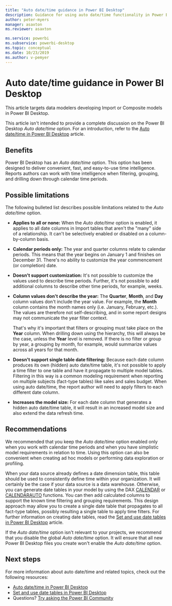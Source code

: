 ```yaml
---
title: "Auto date/time guidance in Power BI Desktop"
description: Guidance for using auto date/time functionality in Power BI Desktop.
author: peter-myers
manager: asaxton
ms.reviewer: asaxton

ms.service: powerbi
ms.subservice: powerbi-desktop
ms.topic: conceptual
ms.date: 10/23/2019
ms.author: v-pemyer
---
```


# Auto date/time guidance in Power BI Desktop

This article targets data modelers developing Import or Composite models in Power BI Desktop.

This article isn't intended to provide a complete discussion on the Power BI Desktop _Auto date/time_ option. For an introduction, refer to the [Auto date/time in Power BI Desktop](../desktop-auto-date-time.md) article.

## Benefits

Power BI Desktop has an _Auto date/time_ option. This option has been designed to deliver convenient, fast, and easy-to-use time intelligence. Reports authors can work with time intelligence when filtering, grouping, and drilling down through calendar time periods.

## Possible limitations

The following bulleted list describes possible limitations related to the _Auto date/time_ option.

- **Applies to all or none:** When the _Auto date/time_ option is enabled, it applies to all date columns in Import tables that aren't the &quot;many&quot; side of a relationship. It can't be selectively enabled or disabled on a column-by-column basis.
- **Calendar periods only:** The year and quarter columns relate to calendar periods. This means that the year begins on January 1 and finishes on December 31. There's no ability to customize the year commencement (or completion) date.
- **Doesn't support customization:** It's not possible to customize the values used to describe time periods. Further, it's not possible to add additional columns to describe other time periods, for example, weeks.
- **Column values don't describe the year:** The **Quarter**, **Month**, and **Day** column values don't include the year value. For example, the **Month** column contains the month names only (i.e. January, February, etc.). The values are therefore not self-describing, and in some report designs may not communicate the year filter context.

    That's why it's important that filters or grouping must take place on the **Year** column. When drilling down using the hierarchy, this will always be the case, unless the **Year** level is removed. If there is no filter or group by year, a grouping by month, for example, would summarize values across all years for that month.
- **Doesn't support single table date filtering:** Because each date column produces its own (hidden) auto date/time table, it's not possible to apply a time filter to one table and have it propagate to multiple model tables. Filtering in this way is a common modeling requirement when reporting on multiple subjects (fact-type tables) like sales and sales budget. When using auto date/time, the report author will need to apply filters to each different date column.
- **Increases the model size:** For each date column that generates a hidden auto date/time table, it will result in an increased model size and also extend the data refresh time.

## Recommendations

We recommended that you keep the _Auto date/time_ option enabled only when you work with calendar time periods and when you have simplistic model requirements in relation to time. Using this option can also be convenient when creating ad hoc models or performing data exploration or profiling.

When your data source already defines a date dimension table, this table should be used to consistently define time within your organization. It will certainly be the case if your data source is a data warehouse. Otherwise, you can generate date tables in your model by using the DAX [CALENDAR](/dax/calendar-function-dax) or [CALENDARAUTO](/dax/calendarauto-function-dax) functions. You can then add calculated columns to support the known time filtering and grouping requirements. This design approach may allow you to create a single date table that propagates to all fact-type tables, possibly resulting a single table to apply time filters. For further information on creating date tables, read the [Set and use date tables in Power BI Desktop](../desktop-date-tables.md) article.

If the _Auto date/time_ option isn't relevant to your projects, we recommend that you disable the global _Auto date/time_ option. It will ensure that all new Power BI Desktop files you create won't enable the _Auto date/time_ option.

## Next steps

For more information about auto date/time and related topics, check out the following resources:

- [Auto date/time in Power BI Desktop](../desktop-auto-date-time.md)
- [Set and use date tables in Power BI Desktop](../desktop-date-tables.md)
- Questions? [Try asking the Power BI Community](https://community.powerbi.com/)
